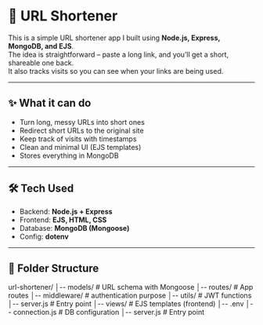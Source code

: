 # 🔗 URL Shortener

This is a simple URL shortener app I built using **Node.js, Express, MongoDB, and EJS**.  
The idea is straightforward – paste a long link, and you’ll get a short, shareable one back.  
It also tracks visits so you can see when your links are being used.

---

## ✨ What it can do
- Turn long, messy URLs into short ones
- Redirect short URLs to the original site
- Keep track of visits with timestamps
- Clean and minimal UI (EJS templates)
- Stores everything in MongoDB

---

## 🛠 Tech Used
- Backend: **Node.js + Express**
- Frontend: **EJS, HTML, CSS**
- Database: **MongoDB (Mongoose)**
- Config: **dotenv**

---

## 📂 Folder Structure
url-shortener/
│-- models/ # URL schema with Mongoose
│-- routes/ # App routes
│-- middleware/  # authentication purpose
│-- utils/  # JWT functions
│-- server.js # Entry point
│-- views/ # EJS templates (frontend)
│-- .env 
│-- connection.js # DB configuration
│-- server.js # Entry point
